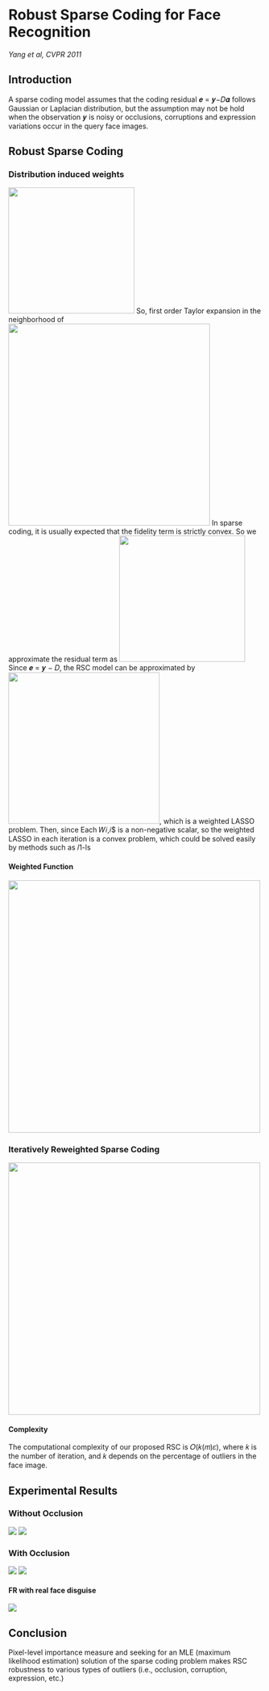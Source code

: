 Robust Sparse Coding for Face Recognition
===
*Yang et al, CVPR 2011*

## Introduction
A sparse coding model assumes that the coding residual 𝒆 = 𝒚−𝐷𝜶 follows Gaussian or Laplacian distribution, but the assumption may not be hold when the observation 𝒚 is noisy or occlusions, corruptions and expression variations occur in the query face images.

## Robust Sparse Coding

### Distribution induced weights
<img src="https://i.imgur.com/LLpg1Dx.png" width=250>
So, first order Taylor expansion in the neighborhood of
<img src="https://i.imgur.com/YTE17n9.png" width=400>
In sparse coding, it is usually expected that the fidelity term is strictly convex. So we approximate the residual term as <img src="https://i.imgur.com/kVeAyU9.png" width=250>
Since 𝒆 = 𝒚 − 𝐷, the RSC model can be approximated by <img src="https://i.imgur.com/G4ET20q.png" width=300>, which is a weighted LASSO problem.
Then, since Each 𝑊𝑖,𝑖$ is a non-negative scalar, so the weighted LASSO in each iteration is a convex problem, which could be solved easily by methods such as 𝑙1-ls 

#### Weighted Function
<img src="https://i.imgur.com/MMzJIHK.png" width=500>

### Iteratively Reweighted Sparse Coding
<img src="https://i.imgur.com/VeAGV87.png" width=500>

#### Complexity
The computational complexity of our proposed RSC is 𝑂(𝑘(𝑚)𝜀), where 𝑘 is the number of iteration, and 𝑘 depends on the percentage of outliers in the face image.

## Experimental Results
### Without Occlusion
![](https://i.imgur.com/EJ9cthG.png)
![](https://i.imgur.com/maiENbs.png)
### With Occlusion
![](https://i.imgur.com/xcpqap0.png)
![](https://i.imgur.com/6yFMY1i.png)

#### FR with real face disguise
![](https://i.imgur.com/MMTzWkE.png)

## Conclusion
Pixel-level importance measure and seeking for an MLE (maximum likelihood estimation) solution of the sparse coding problem makes RSC robustness to various types of outliers (i.e., occlusion, corruption, expression, etc.)


